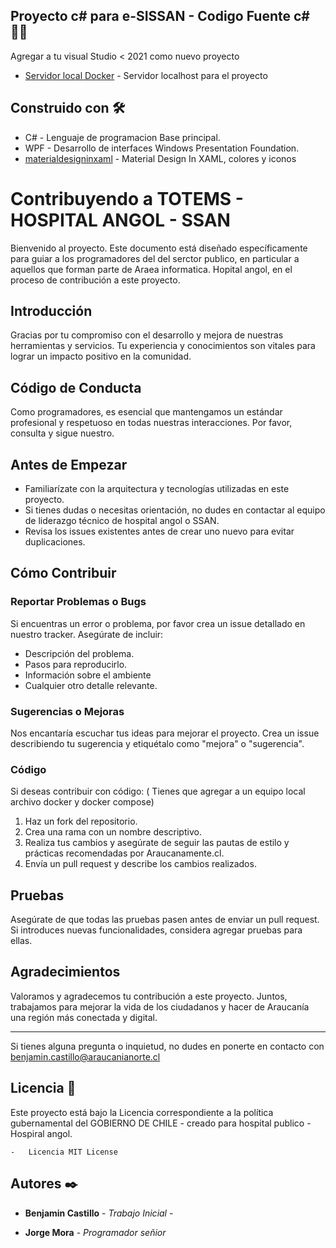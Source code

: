 
## Proyecto c# para e-SISSAN - Codigo Fuente c# 🐱‍💻

Agregar a tu visual Studio < 2021 como nuevo proyecto

* [Servidor local Docker](https://github.com/benjamincastillo03/docker_local_server.git/) - Servidor localhost para el proyecto

## Construido con 🛠️

* C# - Lenguaje de programacion Base principal.
* WPF - Desarrollo de interfaces Windows Presentation Foundation.
* [materialdesigninxaml](http://materialdesigninxaml.net/home) - Material Design In XAML, colores y iconos

# Contribuyendo a TOTEMS - HOSPITAL ANGOL - SSAN

Bienvenido al proyecto. Este documento está diseñado específicamente para guiar a los programadores del del serctor publico, en particular a aquellos que forman parte de Araea informatica. Hopital angol, en el proceso de contribución a este proyecto.

## Introducción

Gracias por tu compromiso con el desarrollo y mejora de nuestras herramientas y servicios. Tu experiencia y conocimientos son vitales para lograr un impacto positivo en la comunidad.

## Código de Conducta

Como programadores, es esencial que mantengamos un estándar profesional y respetuoso en todas nuestras interacciones. Por favor, consulta y sigue nuestro.

## Antes de Empezar

- Familiarízate con la arquitectura y tecnologías utilizadas en este proyecto. 
- Si tienes dudas o necesitas orientación, no dudes en contactar al equipo de liderazgo técnico de hospital angol o SSAN.
- Revisa los issues existentes antes de crear uno nuevo para evitar duplicaciones.

## Cómo Contribuir

### Reportar Problemas o Bugs

Si encuentras un error o problema, por favor crea un issue detallado en nuestro tracker. Asegúrate de incluir:

- Descripción del problema.
- Pasos para reproducirlo.
- Información sobre el ambiente
- Cualquier otro detalle relevante.

### Sugerencias o Mejoras

Nos encantaría escuchar tus ideas para mejorar el proyecto. Crea un issue describiendo tu sugerencia y etiquétalo como "mejora" o "sugerencia".

### Código

Si deseas contribuir con código:
( Tienes que agregar a un equipo local archivo docker y docker compose) 

1. Haz un fork del repositorio.
2. Crea una rama con un nombre descriptivo.
3. Realiza tus cambios y asegúrate de seguir las pautas de estilo y prácticas recomendadas por Araucanamente.cl.
4. Envía un pull request y describe los cambios realizados.

## Pruebas

Asegúrate de que todas las pruebas pasen antes de enviar un pull request. Si introduces nuevas funcionalidades, considera agregar pruebas para ellas.


## Agradecimientos

Valoramos y agradecemos tu contribución a este proyecto. Juntos, trabajamos para mejorar la vida de los ciudadanos y hacer de Araucanía una región más conectada y digital.

---

Si tienes alguna pregunta o inquietud, no dudes en ponerte en contacto con benjamin.castillo@araucanianorte.cl 

## Licencia 📄

Este proyecto está bajo la Licencia correspondiente a la política gubernamental del GOBIERNO DE CHILE - creado para hospital publico - Hospiral angol.

	-	Licencia MIT License


## Autores ✒️

* **Benjamin Castillo** - *Trabajo Inicial* - 

* **Jorge Mora** - *Programador señior* 
